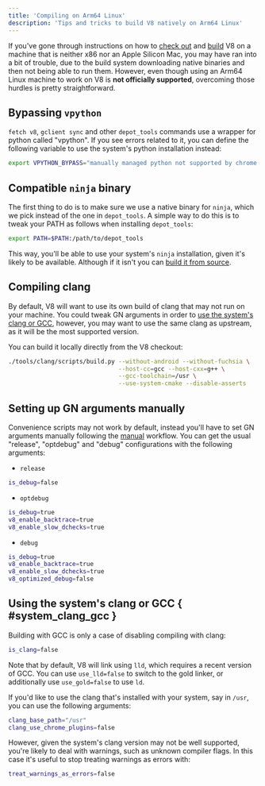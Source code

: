 ```yaml
---
title: 'Compiling on Arm64 Linux'
description: 'Tips and tricks to build V8 natively on Arm64 Linux'
---
```

If you've gone through instructions on how to [check out](/docs/source-code) and [build](/docs/build-gn) V8 on a machine that is neither x86 nor an Apple Silicon Mac, you may have ran into a bit of trouble, due to the build system downloading native binaries and then not being able to run them. However, even though using an Arm64 Linux machine to work on V8 is __not officially supported__, overcoming those hurdles is pretty straightforward.

## Bypassing `vpython`

`fetch v8`, `gclient sync` and other `depot_tools` commands use a wrapper for python called "vpython". If you see errors related to it, you can define the following variable to use the system's python installation instead:

```bash
export VPYTHON_BYPASS="manually managed python not supported by chrome operations"
```

## Compatible `ninja` binary

The first thing to do is to make sure we use a native binary for `ninja`, which we pick instead of the one in `depot_tools`. A simple way to do this is to tweak your PATH as follows when installing `depot_tools`:

```bash
export PATH=$PATH:/path/to/depot_tools
```

This way, you'll be able to use your system's `ninja` installation, given it's likely to be available. Although if it isn't you can [build it from source](https://github.com/ninja-build/ninja#building-ninja-itself).

## Compiling clang

By default, V8 will want to use its own build of clang that may not run on your machine. You could tweak GN arguments in order to [use the system's clang or GCC](#system_clang_gcc), however, you may want to use the same clang as upstream, as it will be the most supported version.

You can build it locally directly from the V8 checkout:

```bash
./tools/clang/scripts/build.py --without-android --without-fuchsia \
                               --host-cc=gcc --host-cxx=g++ \
                               --gcc-toolchain=/usr \
                               --use-system-cmake --disable-asserts
```

## Setting up GN arguments manually

Convenience scripts may not work by default, instead you'll have to set GN arguments manually following the [manual](/docs/build-gn#gn) workflow. You can get the usual "release", "optdebug" and "debug" configurations with the following arguments:

- `release`

```bash
is_debug=false
```

- `optdebug`

```bash
is_debug=true
v8_enable_backtrace=true
v8_enable_slow_dchecks=true
```

- `debug`

```bash
is_debug=true
v8_enable_backtrace=true
v8_enable_slow_dchecks=true
v8_optimized_debug=false
```

## Using the system's clang or GCC { #system_clang_gcc }

Building with GCC is only a case of disabling compiling with clang:

```bash
is_clang=false
```

Note that by default, V8 will link using `lld`, which requires a recent version of GCC. You can use `use_lld=false` to switch to the gold linker, or additionally use `use_gold=false` to use `ld`.

If you'd like to use the clang that's installed with your system, say in `/usr`, you can use the following arguments:

```bash
clang_base_path="/usr"
clang_use_chrome_plugins=false
```

However, given the system's clang version may not be well supported, you're likely to deal with warnings, such as unknown compiler flags. In this case it's useful to stop treating warnings as errors with:

```bash
treat_warnings_as_errors=false
```

